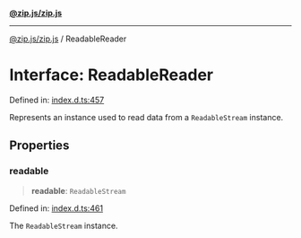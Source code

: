 [**@zip.js/zip.js**](../README.md)

***

[@zip.js/zip.js](../globals.md) / ReadableReader

# Interface: ReadableReader

Defined in: [index.d.ts:457](https://github.com/gildas-lormeau/zip.js/blob/340c4ca9a2c0e59b25fae280b9b6013b4115e27c/index.d.ts#L457)

Represents an instance used to read data from a `ReadableStream` instance.

## Properties

### readable

> **readable**: `ReadableStream`

Defined in: [index.d.ts:461](https://github.com/gildas-lormeau/zip.js/blob/340c4ca9a2c0e59b25fae280b9b6013b4115e27c/index.d.ts#L461)

The `ReadableStream` instance.
